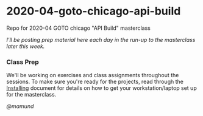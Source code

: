 # 2020-04-goto-chicago-api-build

Repo for 2020-04 GOTO chicago "API Build" masterclass

_I'll be posting prep material here each day in the run-up to the masterclass later this week._

### Class Prep
We'll be working on exercises and class assignments throughout the sessions. To make sure you're ready for the projects, read through the [Installing](2020-04-installing.md) document for details on how to get your workstation/laptop set up for the masterclass.


_@mamund_

